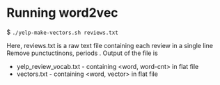 # Running word2vec
$ `./yelp-make-vectors.sh reviews.txt`

Here, reviews.txt is a raw text file containing each review in a single line  Remove punctuctinons, periods . Output of the file is 
* yelp_review_vocab.txt - containing <word, word-cnt> in flat file
* vectors.txt - containing <word, vector> in flat file
